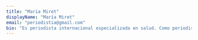 ```yaml
---
title: "Maria Miret"
displayName: "María Miret"
email: "periodistia@gmail.com"
bio: "Es periodista internacional especializada en salud. Como periodista freelance aborda temas de salud, bienestar y estilos de vida saludable como cuerpo-mente, desarrollo personal y espiritualidad. Escribe sobre salud mental, emocional y de la mujer. Se ha especializado en medicalización de la vida, humanización de la medicina y los determinantes sociales de la salud."
---
```



